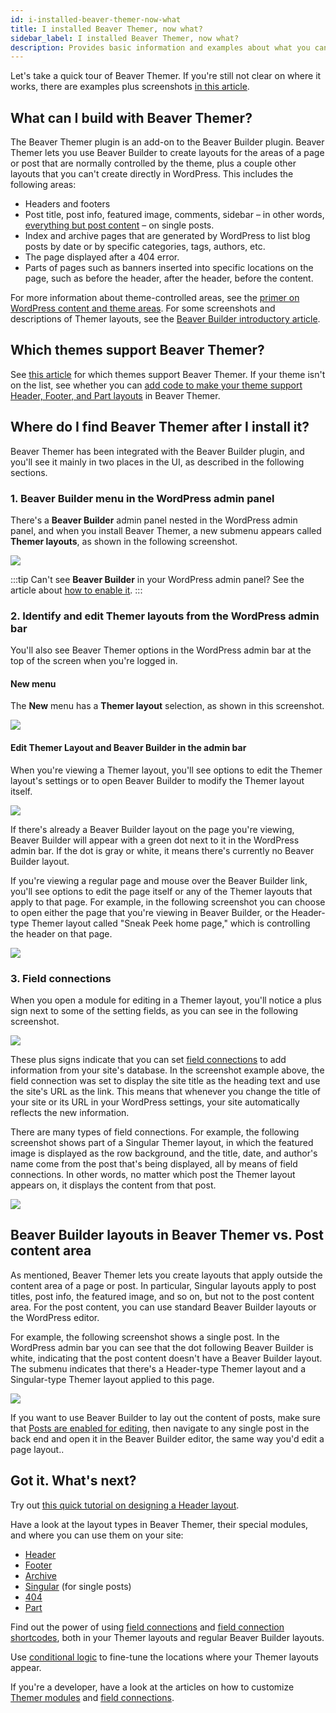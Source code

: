 ```yaml
---
id: i-installed-beaver-themer-now-what
title: I installed Beaver Themer, now what?
sidebar_label: I installed Beaver Themer, now what?
description: Provides basic information and examples about what you can do with Beaver Themer after it's installed.
---
```


Let's take a quick tour of Beaver Themer. If you're still not clear on where it works, there are examples plus screenshots [in this article](/beaver-themer/getting-started/what-can-i-do-with-beaver-themer.md).

## What can I build with Beaver Themer?

The Beaver Themer plugin is an add-on to the Beaver Builder plugin. Beaver Themer lets you use Beaver Builder to create layouts for the areas of a page or post that are normally controlled by the theme, plus a couple other layouts that you can't create directly in WordPress. This includes the following areas:

  * Headers and footers
  * Post title, post info, featured image, comments, sidebar – in other words, [everything but post content](#beaver-builder-layouts-in-beaver-themer-vs-post-content-area) – on single posts.
  * Index and archive pages that are generated by WordPress to list blog posts by date or by specific categories, tags, authors, etc.
  * The page displayed after a 404 error.
  * Parts of pages such as banners inserted into specific locations on the page, such as before the header, after the header, before the content.

For more information about theme-controlled areas, see the [primer on WordPress content and theme areas](/beaver-themer/getting-started/primer-on-wordpress-content-and-theme-areas-themer). For some screenshots and descriptions of Themer layouts, see the [Beaver Builder introductory article](/beaver-themer/getting-started/what-can-i-do-with-beaver-themer.md).

## Which themes support Beaver Themer?

See [this article](/beaver-themer/management-compatibility/beaver-themer-supported-themes.md) for which themes support Beaver Themer. If your theme isn't on the list, see whether you can [add code to make your theme support Header, Footer, and Part layouts](/beaver-themer/developer/add-header-footer-and-parts-support-to-your-theme-themer.md) in Beaver Themer.

## Where do I find Beaver Themer after I install it?

Beaver Themer has been integrated with the Beaver Builder plugin, and you'll see it mainly in two places in the UI, as described in the following sections.

### 1. Beaver Builder menu in the WordPress admin panel

There's a **Beaver Builder** admin panel nested in the WordPress admin panel, and when you install Beaver Themer, a new submenu appears called **Themer layouts**, as shown in the following screenshot.

![](/img/i-installed-beaver-themer-now-what-84e9b397.png)

:::tip
Can't see **Beaver Builder** in your WordPress admin panel? See the article about [how to enable it](/beaver-builder/troubleshooting/miscellaneous/cant-find-the-beaver-builder-menu-in-the-admin-panel).
:::

### 2. Identify and edit Themer layouts from the WordPress admin bar

You'll also see Beaver Themer options in the WordPress admin bar at the top of the screen when you're logged in.

#### New menu

The **New** menu has a **Themer layout** selection, as shown in this screenshot.

![](/img/i-installed-beaver-themer-now-what-11c637e0.png)

#### Edit Themer Layout and Beaver Builder in the admin bar

When you're viewing a Themer layout, you'll see options to edit the Themer layout's settings or to open Beaver Builder to modify the Themer layout itself.

![](/img/i-installed-beaver-themer-now-what-c0fc0dc1.png)

If there's already a Beaver Builder layout on the page you're viewing, Beaver Builder will appear with a green dot next to it in the WordPress admin bar. If the dot is gray or white, it means there's currently no Beaver Builder layout.

If you're viewing a regular page and mouse over the Beaver Builder link, you'll see options to edit the page itself or any of the Themer layouts that apply to that page. For example, in the following screenshot you can choose to open either the page that you're viewing in Beaver Builder, or the Header-type Themer layout called "Sneak Peek home page," which is controlling the header on that page.

![](/img/i-installed-beaver-themer-now-what-bf74dcc9.png)

### 3. Field connections

When you open a module for editing in a Themer layout, you'll notice a plus sign next to some of the setting fields, as you can see in the following screenshot.

![](/img/i-installed-beaver-themer-now-what-34d69222.png)

These plus signs indicate that you can set [field connections](field-connections/index.md) to add information from your site's database. In the screenshot example above, the field connection was set to display the site title as the heading text and use the site's URL as the link. This means that whenever you change the title of your site or its URL in your WordPress settings, your site automatically reflects the new information.

There are many types of field connections. For example, the following screenshot shows part of a Singular Themer layout, in which the featured image is displayed as the row background, and the title, date, and author's name come  from the post that's being displayed, all by means of field connections. In other words, no matter which post the Themer layout appears on, it displays the content from that post.

![](/img/i-installed-beaver-themer-now-what-f3cdb7e1.jpg)

## Beaver Builder layouts in Beaver Themer vs. Post content area

As mentioned, Beaver Themer lets you create layouts that apply outside the content area of a page or post. In particular, Singular layouts apply to post titles, post info, the featured image, and so on, but not to the post content area. For the post content, you can use standard Beaver Builder layouts or the WordPress editor. 

For example, the following screenshot shows a single post. In the WordPress admin bar you can see that the dot following Beaver Builder is white, indicating that the post content doesn't have a Beaver Builder layout. The submenu  indicates that there's a Header-type Themer layout and a Singular-type Themer layout applied to this page. 

![](/img/i-installed-beaver-themer-now-what-4073ffa6.jpg)

If you want to use Beaver Builder to lay out the content of posts, make sure that [Posts are enabled for editing](/beaver-builder/management-migration/settings-overview#post-types-tab), then navigate to any single post in the back end and open it in the Beaver Builder editor, the same way you'd edit a page layout.. 

## Got it. What's next?

Try out [this quick tutorial on designing a Header layout](/beaver-themer/layout-types-modules/header-layout-type/tutorial-create-a-header-layout-themer.md).

Have a look at the layout types in Beaver Themer, their special modules, and where you can use them on your site:

* [Header](/beaver-themer/layout-types-modules/header-layout-type/themer-header-layout-type.md)
* [Footer](/beaver-themer/layout-types-modules/footer-layout-type/themer-footer-layout-type.md)
* [Archive](/beaver-themer/layout-types-modules/archive-layout-type/themer-archive-layout-type.md)
* [Singular](/beaver-themer/layout-types-modules/singular-layout-type/themer-singular-layout-type.md) (for single posts)
* [404](/beaver-themer/layout-types-modules/404-layout-type/themer-404-layout-type.md)
* [Part](/beaver-themer/layout-types-modules/part-layout-type/themer-part-layout-type.md)

Find out the power of using [field connections](field-connections/index.md) and [field connection shortcodes](field-connections/syntax.md), both in your Themer layouts and regular Beaver Builder layouts.

Use [conditional logic](/beaver-themer/conditional-logic/beaver-themer-conditional-logic.md) to fine-tune the locations where your Themer layouts appear.

If you're a developer, have a look at the articles on how to customize [Themer modules](/beaver-themer/developer/customize-themer-modules.md) and [field connections](/beaver-themer/developer/customize-field-connections-themer).
